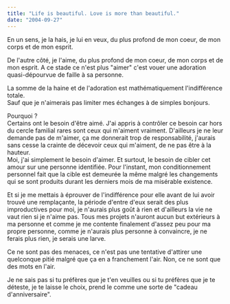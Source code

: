 ```yaml
---
title: "Life is beautiful. Love is more than beautiful."
date: "2004-09-27"
---
```


En un sens, je la hais, je lui en veux, du plus profond de mon coeur, de mon corps et de mon esprit.

De l'autre côté, je l'aime, du plus profond de mon coeur, de mon corps et de mon esprit. A ce stade ce n'est plus "aimer" c'est vouer une adoration quasi-dépourvue de faille à sa personne.

La somme de la haine et de l'adoration est mathématiquement l'indifférence totale.  
Sauf que je n'aimerais pas limiter mes échanges à de simples bonjours.

Pourquoi ?  
Certains ont le besoin d'être aimé. J'ai appris à contrôler ce besoin car hors du cercle familial rares sont ceux qui m'aiment vraiment. D'ailleurs je ne leur demande pas de m'aimer, ça me donnerait trop de responsabilité, j'aurais sans cesse la crainte de décevoir ceux qui m'aiment, de ne pas être à la hauteur.  
Moi, j'ai simplement le besoin d'aimer. Et surtout, le besoin de cibler cet amour sur une personne identifiée. Pour l'instant, mon conditionnement personnel fait que la cible est demeurée la même malgré les changements qui se sont produits durant les derniers mois de ma misérable existence.

Et si je me mettais à éprouver de l'indifférence pour elle avant de lui avoir trouvé une remplaçante, la période d'entre d'eux serait des plus improductives pour moi, je n'aurais plus goût à rien et d'ailleurs la vie ne vaut rien si je n'aime pas. Tous mes projets n'auront aucun but extérieurs à ma personne et comme je me contente finalement d'assez peu pour ma propre personne, comme je n'aurais plus personne à convaincre, je ne ferais plus rien, je serais une larve.

Ce ne sont pas des menaces, ce n'est pas une tentative d'attirer une quelconque pitié malgré que ça en a franchement l'air. Non, ce ne sont que des mots en l'air.

Je ne sais pas si tu préfères que je t'en veuilles ou si tu préfères que je te déteste, je te laisse le choix, prend le comme une sorte de "cadeau d'anniversaire".
